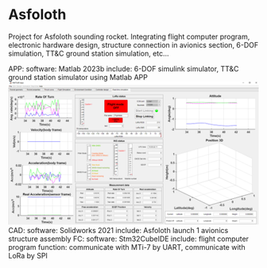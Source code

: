 # Asfoloth
Project for Asfoloth sounding rocket. Integrating flight computer program, electronic hardware design, structure connection in avionics section, 6-DOF simulation, TT&amp;C ground station simulation, etc...


APP: 
    software: Matlab 2023b
    include: 6-DOF simulink simulator, TT&C ground station simulator using Matlab APP
    ![image](https://github.com/NYCUAlex/Asfoloth/blob/main/TT_C%20ground%20station%20sim.png)
CAD:
    software: Solidworks 2021
    include: Asfoloth launch 1 avionics structure assembly 
FC:
    software: Stm32CubeIDE
    include: flight computer program
	function: communicate with MTi-7 by UART, communicate with LoRa by SPI
